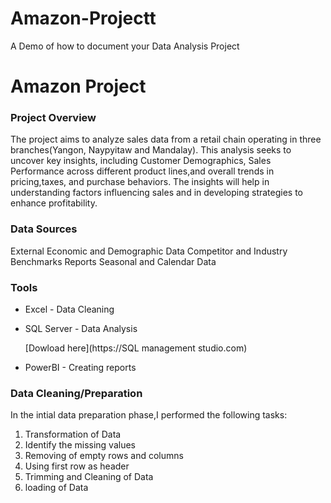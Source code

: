 # Amazon-Projectt
A Demo of how to document your Data Analysis Project
# Amazon Project

### Project Overview

The project aims to analyze sales data from a retail chain operating in three branches(Yangon, Naypyitaw and Mandalay). This analysis seeks to uncover key insights, including Customer Demographics, Sales Performance across different product lines,and overall trends in pricing,taxes, and purchase behaviors.
The insights will help in understanding factors influencing sales and in developing strategies to enhance profitability.

### Data Sources

External Economic and Demographic Data
Competitor and Industry Benchmarks Reports
Seasonal and Calendar Data


### Tools

- Excel - Data Cleaning
- SQL Server - Data Analysis

   [Dowload here](https://SQL management studio.com)
  
- PowerBI - Creating reports

### Data Cleaning/Preparation

In the intial data preparation phase,I performed the following tasks:
1. Transformation of Data
2. Identify the missing values
3. Removing of empty rows and columns
4. Using first row as header
5. Trimming and Cleaning of Data
6. loading of Data
